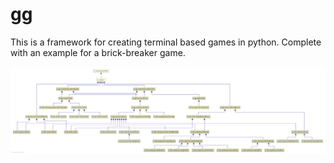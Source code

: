 # gg

This is a framework for creating terminal based games in python. Complete with an example for a brick-breaker game.

![class diagram](./assets/bbr.png)